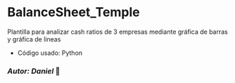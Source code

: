 # BalanceSheet_Temple
Plantilla para analizar cash ratios de 3 empresas mediante gráfica de barras y gráfica de lineas

-  Código usado: Python

### *Autor: Daniel* :elephant:
